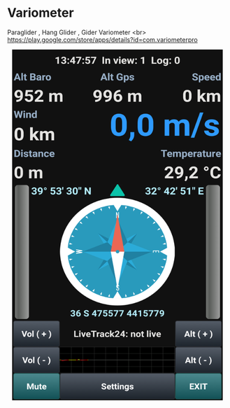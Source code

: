 # Variometer
Paraglider ,  Hang Glider , Gider Variometer <br\>
https://play.google.com/store/apps/details?id=com.variometerpro

<p align="center"><a href="https://github.com/takyonxxx/Variometer/blob/master/variometer.png">
		<img src="https://github.com/takyonxxx/Variometer/blob/master/variometer.png" 
		name="variometer" width="480" height="800" align="bottom" border="1"></a></p>
